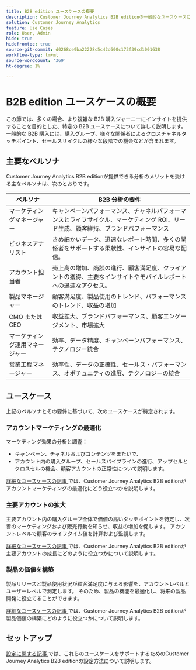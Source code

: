 ```yaml
---
title: B2B edition ユースケースの概要
description: Customer Journey Analytics B2B editionの一般的なユースケースについて説明します
solution: Customer Journey Analytics
feature: Use Cases
role: User, Admin
hide: true
hidefromtoc: true
source-git-commit: d0268ce9ba22228c5c42d600c173f39cd1001638
workflow-type: tm+mt
source-wordcount: '369'
ht-degree: 1%

---
```


# B2B edition ユースケースの概要

この節では、多くの場合、より複雑な B2B 購入ジャーニーにインサイトを提供することを目的とした、特定の B2B ユースケースについて詳しく説明します。 一般的な B2B 購入には、購入グループ、様々な関係者によるクロスチャネルタッチポイント、セールスサイクルの様々な段階での機会などが含まれます。


## 主要なペルソナ

Customer Journey Analytics B2B editionが提供できる分析のメリットを受ける主なペルソナは、次のとおりです。

| ペルソナ | B2B 分析の要件 |
|---|---|
| マーケティングマネージャー | キャンペーンパフォーマンス、チャネルパフォーマンスとライフサイクル、マーケティング ROI、リード生成、顧客維持、ブランドパフォーマンス |
| ビジネスアナリスト | きめ細かいデータ、迅速なレポート時間、多くの関係者をサポートする柔軟性、インサイトの容易な配信。 |
| アカウント担当者 | 売上高の増加、商談の進行、顧客満足度、クライアントの獲得、主要なインサイトやモバイルレポートへの迅速なアクセス。 |
| 製品マネージャー | 顧客満足度、製品使用のトレンド、パフォーマンスのトレンド、収益の増加 |
| CMO または CEO | 収益拡大、ブランドパフォーマンス、顧客エンゲージメント、市場拡大 |
| マーケティング運用マネージャー | 効率、データ精度、キャンペーンパフォーマンス、テクノロジー統合 |
| 営業工程マネージャー | 効率性、データの正確性、セールス・パフォーマンス、オポチュニティの進展、テクノロジーの統合 |


## ユースケース

上記のペルソナとその要件に基づいて、次のユースケースが特定されます。

### アカウントマーケティングの最適化

マーケティング効果の分析と調査：

- キャンペーン、チャネルおよびコンテンツをまたいで、
- アカウント内の購入グループ、セールスパイプラインの進行、アップセルとクロスセルの機会、顧客アカウントの正常性について説明します。

[ 詳細なユースケースの記事 ](optimize-account-marketing.md) では、Customer Journey Analytics B2B editionがアカウントマーケティングの最適化にどう役立つかを説明します。

### 主要アカウントの拡大

主要アカウント内の購入グループ全体で価値の高いタッチポイントを特定し、次善のマーケティングおよび販売行動を知らせ、収益の増加を促します。 アカウントレベルで顧客のライフタイム値を計算および監視します。

[ 詳細なユースケースの記事 ](grow-key-accounts.md) では、Customer Journey Analytics B2B editionが主要アカウントの成長にどのように役立つかについて説明します。

### 製品の価値を構築

製品リリースと製品使用状況が顧客満足度に与える影響を、アカウントレベルとユーザーレベルで測定します。 そのため、製品の機能を最適化し、将来の製品開発に役立てることができます。

[ 詳細なユースケースの記事 ](build-product-value.md) では、Customer Journey Analytics B2B editionが製品価値の構築にどのように役立つかについて説明します。


## セットアップ

[ 設定に関する記事 ](setup.md) では、これらのユースケースをサポートするためのCustomer Journey Analytics B2B editionの設定方法について説明します。
